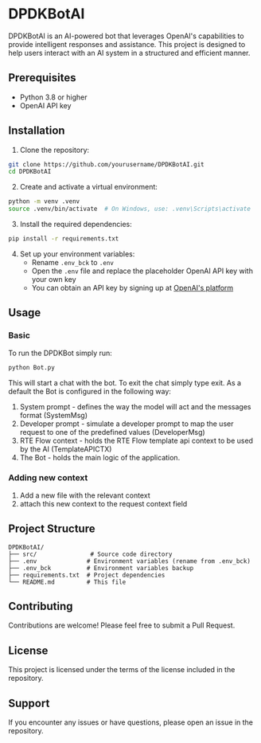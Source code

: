 # DPDKBotAI

DPDKBotAI is an AI-powered bot that leverages OpenAI's capabilities to provide intelligent responses and assistance. This project is designed to help users interact with an AI system in a structured and efficient manner.

## Prerequisites

- Python 3.8 or higher
- OpenAI API key

## Installation

1. Clone the repository:
```bash
git clone https://github.com/yourusername/DPDKBotAI.git
cd DPDKBotAI
```

2. Create and activate a virtual environment:
```bash
python -m venv .venv
source .venv/bin/activate  # On Windows, use: .venv\Scripts\activate
```

3. Install the required dependencies:
```bash
pip install -r requirements.txt
```

4. Set up your environment variables:
   - Rename `.env_bck` to `.env`
   - Open the `.env` file and replace the placeholder OpenAI API key with your own key
   - You can obtain an API key by signing up at [OpenAI's platform](https://platform.openai.com)

## Usage

### Basic

To run the DPDKBot simply run:
```bash
python Bot.py
```
This will start a chat with the bot. To exit the chat simply type exit.
As a default the Bot is configured in the following way:
  1. System prompt - defines the way the model will act and the messages format (SystemMsg)
  2. Developer prompt - simulate a developer prompt to map the user request to one of the predefined values (DeveloperMsg)
  3. RTE Flow context - holds the RTE Flow template api context to be used by the AI (TemplateAPICTX)
  4. The Bot - holds the main logic of the application.

### Adding new context

1. Add a new file with the relevant context
2. attach this new context to the request context field

## Project Structure

```
DPDKBotAI/
├── src/               # Source code directory
├── .env              # Environment variables (rename from .env_bck)
├── .env_bck          # Environment variables backup
├── requirements.txt  # Project dependencies
└── README.md         # This file
```

## Contributing

Contributions are welcome! Please feel free to submit a Pull Request.

## License

This project is licensed under the terms of the license included in the repository.

## Support

If you encounter any issues or have questions, please open an issue in the repository.
